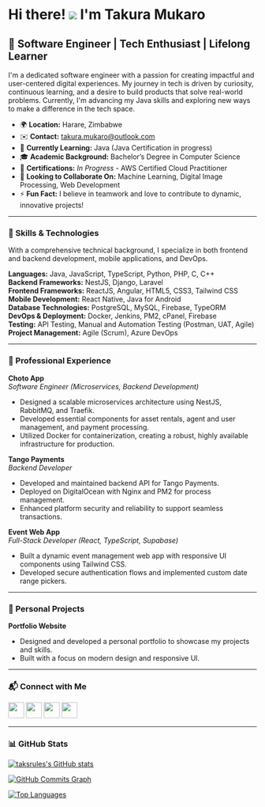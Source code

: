 # Hi there! ![](https://user-images.githubusercontent.com/18350557/176309783-0785949b-9127-417c-8b55-ab5a4333674e.gif) I'm Takura Mukaro

## 🌟 Software Engineer | Tech Enthusiast | Lifelong Learner

I'm a dedicated software engineer with a passion for creating impactful and user-centered digital experiences. My journey in tech is driven by curiosity, continuous learning, and a desire to build products that solve real-world problems. Currently, I'm advancing my Java skills and exploring new ways to make a difference in the tech space.

- 🌍 **Location:** Harare, Zimbabwe
- ✉️ **Contact:** [takura.mukaro@outlook.com](mailto:takura.mukaro@outlook.com)
- 🧠 **Currently Learning:** Java (Java Certification in progress)
- 🎓 **Academic Background:** Bachelor’s Degree in Computer Science
- 📜 **Certifications:** *In Progress* - AWS Certified Cloud Practitioner
- 🤝 **Looking to Collaborate On:** Machine Learning, Digital Image Processing, Web Development
- ⚡ **Fun Fact:** I believe in teamwork and love to contribute to dynamic, innovative projects!

---

### 🚀 Skills & Technologies

With a comprehensive technical background, I specialize in both frontend and backend development, mobile applications, and DevOps.

**Languages:** Java, JavaScript, TypeScript, Python, PHP, C, C++  
**Backend Frameworks:** NestJS, Django, Laravel  
**Frontend Frameworks:** ReactJS, Angular, HTML5, CSS3, Tailwind CSS  
**Mobile Development:** React Native, Java for Android  
**Database Technologies:** PostgreSQL, MySQL, Firebase, TypeORM  
**DevOps & Deployment:** Docker, Jenkins, PM2, cPanel, Firebase  
**Testing:** API Testing, Manual and Automation Testing (Postman, UAT, Agile)  
**Project Management:** Agile (Scrum), Azure DevOps  

---

### 💼 Professional Experience

**Choto App**  
*Software Engineer (Microservices, Backend Development)*  
- Designed a scalable microservices architecture using NestJS, RabbitMQ, and Traefik.
- Developed essential components for asset rentals, agent and user management, and payment processing.
- Utilized Docker for containerization, creating a robust, highly available infrastructure for production.

**Tango Payments**  
*Backend Developer*  
- Developed and maintained backend API for Tango Payments.
- Deployed on DigitalOcean with Nginx and PM2 for process management.
- Enhanced platform security and reliability to support seamless transactions.

**Event Web App**  
*Full-Stack Developer (React, TypeScript, Supabase)*  
- Built a dynamic event management web app with responsive UI components using Tailwind CSS.
- Developed secure authentication flows and implemented custom date range pickers.

---

### 🧩 Personal Projects

**Portfolio Website**  
- Designed and developed a personal portfolio to showcase my projects and skills.
- Built with a focus on modern design and responsive UI.

---

### 📬 Connect with Me

<p align="left">
  <a href="https://www.github.com/taksrules" target="_blank" rel="noreferrer"><img src="https://raw.githubusercontent.com/danielcranney/readme-generator/main/public/icons/socials/github.svg" width="32" height="32" /></a>
  <a href="http://www.instagram.com/taksrules" target="_blank" rel="noreferrer"><img src="https://raw.githubusercontent.com/danielcranney/readme-generator/main/public/icons/socials/instagram.svg" width="32" height="32" /></a>
  <a href="https://www.linkedin.com/in/takura-mukaro-931a44210" target="_blank" rel="noreferrer"><img src="https://raw.githubusercontent.com/danielcranney/readme-generator/main/public/icons/socials/linkedin.svg" width="32" height="32" /></a>
  <a href="https://www.twitter.com/taksrules" target="_blank" rel="noreferrer"><img src="https://raw.githubusercontent.com/danielcranney/readme-generator/main/public/icons/socials/twitter.svg" width="32" height="32" /></a>
</p>

---

### 📊 GitHub Stats

<a href="http://www.github.com/taksrules"><img src="https://github-readme-stats.vercel.app/api?username=taksrules&show_icons=true&hide=&count_private=true&title_color=ef4444&text_color=ffffff&icon_color=6366f1&bg_color=1c1917&hide_border=true&show_icons=true" alt="taksrules's GitHub stats" /></a>

<a href="http://www.github.com/taksrules"><img src="https://activity-graph.herokuapp.com/graph?username=taksrules&bg_color=1c1917&color=ffffff&line=6366f1&point=ffffff&area_color=1c1917&area=true&hide_border=true&custom_title=GitHub%20Commits%20Graph" alt="GitHub Commits Graph" /></a>

<a href="https://github.com/taksrules" align="left"><img src="https://github-readme-stats.vercel.app/api/top-langs/?username=taksrules&langs_count=10&title_color=ef4444&text_color=ffffff&icon_color=6366f1&bg_color=1c1917&hide_border=true&locale=en&custom_title=Top%20Languages" alt="Top Languages" /></a>
